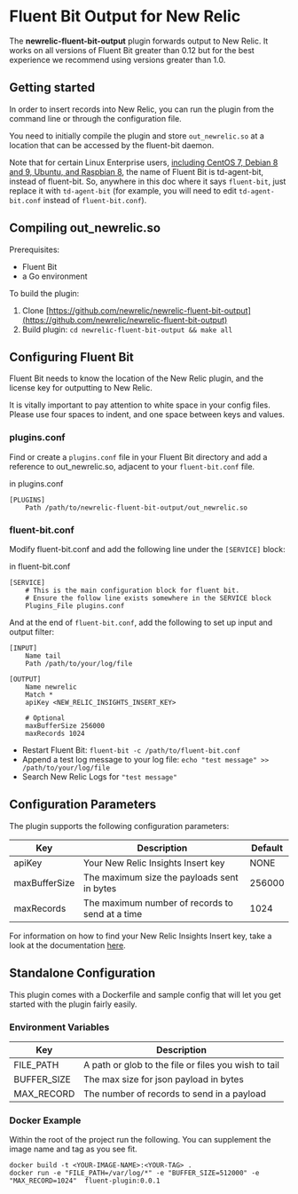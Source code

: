 # Fluent Bit Output for New Relic

The **newrelic-fluent-bit-output** plugin forwards output to New Relic.
It works on all versions of Fluent Bit greater than 0.12 but for the best experience we recommend using versions greater than 1.0.

## Getting started
In order to insert records into New Relic, you can run the plugin from the command line or through the configuration file.

You need to initially compile the plugin and store ```out_newrelic.so``` at a location that can be accessed by the fluent-bit daemon.

Note that for certain Linux Enterprise users, [including CentOS 7, Debian 8 and 9, Ubuntu, and Raspbian 8](https://fluentbit.io/documentation/0.13/installation/td-agent-bit.html), the name of Fluent Bit is td-agent-bit, instead of fluent-bit. So, anywhere in this doc where it says `fluent-bit`, just replace it with `td-agent-bit` (for example, you will need to edit `td-agent-bit.conf` instead of `fluent-bit.conf`).

## Compiling out_newrelic.so

Prerequisites:
* Fluent Bit
* a Go environment

To build the plugin:
1. Clone [https://github.com/newrelic/newrelic-fluent-bit-output](https://github.com/newrelic/newrelic-fluent-bit-output)
2. Build plugin: `cd newrelic-fluent-bit-output && make all`

## Configuring Fluent Bit

Fluent Bit needs to know the location of the New Relic plugin, and the license key for outputting to New Relic.

It is vitally important to pay attention to white space in your config files. Please use four spaces to indent, and one space between keys and values.

### plugins.conf
Find or create a `plugins.conf` file in your Fluent Bit directory and add a reference to out_newrelic.so, adjacent to your `fluent-bit.conf` file.

in plugins.conf
```
[PLUGINS]
    Path /path/to/newrelic-fluent-bit-output/out_newrelic.so
```

### fluent-bit.conf
Modify fluent-bit.conf and add the following line under the `[SERVICE]` block:

in fluent-bit.conf
```
[SERVICE]
    # This is the main configuration block for fluent bit.
    # Ensure the follow line exists somewhere in the SERVICE block
    Plugins_File plugins.conf

```

And at the end of `fluent-bit.conf`, add the following to set up input and output filter:
```
[INPUT]
    Name tail
    Path /path/to/your/log/file

[OUTPUT]
    Name newrelic
    Match *
    apiKey <NEW_RELIC_INSIGHTS_INSERT_KEY>

    # Optional
    maxBufferSize 256000
    maxRecords 1024
```

* Restart Fluent Bit: `fluent-bit -c /path/to/fluent-bit.conf`
* Append a test log message to your log file: `echo "test message" >> /path/to/your/log/file`
* Search New Relic Logs for `"test message"`

## Configuration Parameters

The plugin supports the following configuration parameters:


| Key | Description | Default |  
|-----|-------------|---------|  
|apiKey        |  Your New Relic Insights Insert key | NONE   |  
|maxBufferSize |  The maximum size the payloads sent in bytes  | 256000 |  
|maxRecords    |  The maximum number of records to send at a time  | 1024 |   

For information on how to find your New Relic Insights Insert key, take a look at the documentation [here](https://docs.newrelic.com/docs/insights/insights-data-sources/custom-data/send-custom-events-event-api#register).


## Standalone Configuration

This plugin comes with a Dockerfile and sample config that will let you get started with the plugin fairly easily.

### Environment Variables
| Key | Description |
|-----|-------------|
|FILE_PATH   |  A path or glob to the file or files you wish to tail|
|BUFFER_SIZE |  The max size for json payload in bytes|
|MAX_RECORD  |  The number of records to send in a payload|

### Docker Example
Within the root of the project run the following.  You can supplement the image name and tag as you see fit.

```
docker build -t <YOUR-IMAGE-NAME>:<YOUR-TAG> .
docker run -e "FILE_PATH=/var/log/*" -e "BUFFER_SIZE=512000" -e "MAX_RECORD=1024"  fluent-plugin:0.0.1
```
